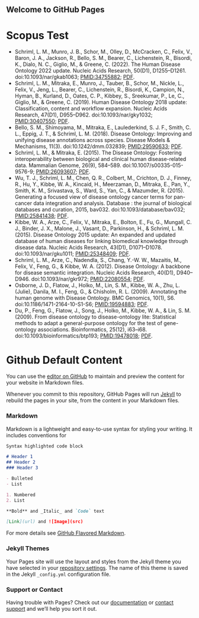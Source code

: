 ## Welcome to GitHub Pages


# Scopus Test

<ul>
    <li>Schriml, L. M., Munro, J. B., Schor, M., Olley, D., McCracken, C., Felix, V., Baron, J. A., Jackson, R., Bello, S. M., Bearer, C., Lichenstein, R., Bisordi, K., Dialo, N. C., Giglio, M., & Greene, C. (2022). The Human Disease Ontology 2022 update. Nucleic Acids Research, 50(D1), D1255–D1261. doi:10.1093/nar/gkab1063; <a href="https://pubmed.ncbi.nlm.nih.gov/34755882/" target="_blank">PMID:34755882</a>; <a href="/media/publication-pdfs/Schriml2021.pdf" target="_blank">PDF</a>.</li>
      <object height="50" data="https://api.elsevier.com/content/abstract/citation-count?doi=10.1093/nar/gkab1063&apiKey=7f13afb57fb600ab6e7d2fc0560eb939&httpAccept=text/html"></object>
    <li>Schriml, L. M., Mitraka, E., Munro, J., Tauber, B., Schor, M., Nickle, L., Felix, V., Jeng, L., Bearer, C., Lichenstein, R., Bisordi, K., Campion, N., Hyman, B., Kurland, D., Oates, C. P., Kibbey, S., Sreekumar, P., Le, C., Giglio, M., & Greene, C. (2019). Human Disease Ontology 2018 update: Classification, content and workflow expansion. Nucleic Acids Research, 47(D1), D955–D962. doi:10.1093/nar/gky1032;
      <a href="https://www.ncbi.nlm.nih.gov/pubmed/30407550" target="_blank">PMID:30407550</a>; <a href="/media/publication-pdfs/Schriml2018.pdf" target="_blank">PDF</a>.</li>
      <object height="50" data="https://api.elsevier.com/content/abstract/citation-count?doi=10.1093/nar/gky1032&apiKey=7f13afb57fb600ab6e7d2fc0560eb939&httpAccept=text/html"></object>
    <li>Bello, S. M., Shimoyama, M., Mitraka, E., Laulederkind, S. J. F., Smith, C. L., Eppig, J. T., & Schriml, L. M. (2018). Disease Ontology: Improving and unifying disease annotations across species. Disease Models & Mechanisms, 11(3). doi:10.1242/dmm.032839; <a href="https://www.ncbi.nlm.nih.gov/pubmed/29590633" target="_blank">PMID:29590633</a>; <a href="/media/publication-pdfs/Bello2018.full.pdf" target="_blank">PDF</a>.</li>
      <object height="50" data="https://api.elsevier.com/content/abstract/citation-count?doi=10.1242/dmm.032839&apiKey=7f13afb57fb600ab6e7d2fc0560eb939&httpAccept=text/html"></object>
    <li>Schriml, L. M., & Mitraka, E. (2015). The Disease Ontology: Fostering interoperability between biological and clinical human disease-related data. Mammalian Genome, 26(9), 584–589. doi:10.1007/s00335-015-9576-9; <a href="https://www.ncbi.nlm.nih.gov/pubmed/26093607" target="_blank">PMID:26093607</a>; <a href="/media/publication-pdfs/Schriml2015.pdf" target="_blank">PDF</a>.</li>
      <object height="50" data="https://api.elsevier.com/content/abstract/citation-count?doi=10.1007/s00335-015-9576-9&apiKey=7f13afb57fb600ab6e7d2fc0560eb939&httpAccept=text/html"></object>
    <li>Wu, T. J., Schriml, L. M., Chen, Q. R., Colbert, M., Crichton, D. J., Finney, R., Hu, Y., Kibbe, W. A., Kincaid, H., Meerzaman, D., Mitraka, E., Pan, Y., Smith, K. M., Srivastava, S., Ward, S., Yan, C., & Mazumder, R. (2015). Generating a focused view of disease ontology cancer terms for pan-cancer data integration and analysis. Database : the journal of biological databases and curation, 2015, bav032. doi:10.1093/database/bav032;
      <a href="https://www.ncbi.nlm.nih.gov/pubmed/25841438" target="_blank">PMID:25841438</a>; <a href="/media/publication-pdfs/Wu2015.pdf" target="_blank">PDF</a>.</li>
      <object height="50" data="https://api.elsevier.com/content/abstract/citation-count?doi=10.1093/database/bav032&apiKey=7f13afb57fb600ab6e7d2fc0560eb939&httpAccept=text/html"></object>
    <li>Kibbe, W. A., Arze, C., Felix, V., Mitraka, E., Bolton, E., Fu, G., Mungall, C. J., Binder, J. X., Malone, J., Vasant, D., Parkinson, H., & Schriml, L. M. (2015). Disease Ontology 2015 update: An expanded and updated database of human diseases for linking biomedical knowledge through disease data. Nucleic Acids Research, 43(D1), D1071–D1078. doi:10.1093/nar/gku1011; <a href="https://www.ncbi.nlm.nih.gov/pubmed/25348409" target="_blank">PMID:25348409</a>;
      <a href="/media/publication-pdfs/Kibbe2015.pdf" target="_blank">PDF</a>.</li>
      <object height="50" data="https://api.elsevier.com/content/abstract/citation-count?doi=10.1093/nar/gku1011&apiKey=7f13afb57fb600ab6e7d2fc0560eb939&httpAccept=text/html"></object>
    <li>Schriml, L. M., Arze, C., Nadendla, S., Chang, Y.-W. W., Mazaitis, M., Felix, V., Feng, G., & Kibbe, W. A. (2012). Disease Ontology: A backbone for disease semantic integration. Nucleic Acids Research, 40(D1), D940–D946. doi:10.1093/nar/gkr972; <a href="https://www.ncbi.nlm.nih.gov/pubmed/22080554" target="_blank">PMID:22080554</a>; <a href="/media/publication-pdfs/Schriml2012.pdf" target="_blank">PDF</a>.</li>
      <object height="50" data="https://api.elsevier.com/content/abstract/citation-count?doi=10.1093/nar/gkr972&apiKey=7f13afb57fb600ab6e7d2fc0560eb939&httpAccept=text/html"></object>
    <li>Osborne, J. D., Flatow, J., Holko, M., Lin, S. M., Kibbe, W. A., Zhu, L. (Julie), Danila, M. I., Feng, G., & Chisholm, R. L. (2009). Annotating the human genome with Disease Ontology. BMC Genomics, 10(1), S6. doi:10.1186/1471-2164-10-S1-S6; <a href="https://www.ncbi.nlm.nih.gov/pubmed/19594883" target="_blank">PMID:19594883</a>; <a href="/media/publication-pdfs/Osborne2009.pdf" target="_blank">PDF</a>.</li>
      <object height="50" data="https://api.elsevier.com/content/abstract/citation-count?doi=10.1186/1471-2164-10-S1-S6&apiKey=7f13afb57fb600ab6e7d2fc0560eb939&httpAccept=text/html"></object>
    <li>Du, P., Feng, G., Flatow, J., Song, J., Holko, M., Kibbe, W. A., & Lin, S. M. (2009). From disease ontology to disease-ontology lite: Statistical methods to adapt a general-purpose ontology for the test of gene-ontology associations. Bioinformatics, 25(12), i63–i68. doi:10.1093/bioinformatics/btp193; <a href="https://www.ncbi.nlm.nih.gov/pubmed/19478018" target="_blank">PMID:19478018</a>; <a href="/media/publication-pdfs/Du2009.pdf" target="_blank">PDF</a>.</li>
      <object height="50" data="https://api.elsevier.com/content/abstract/citation-count?doi=10.1093/bioinformatics/btp193&apiKey=7f13afb57fb600ab6e7d2fc0560eb939&httpAccept=text/html"></object>
	</ul>


# Github Default Content

You can use the [editor on GitHub](https://github.com/allenbaron/allenbaron.github.io/edit/main/index.md) to maintain and preview the content for your website in Markdown files.

Whenever you commit to this repository, GitHub Pages will run [Jekyll](https://jekyllrb.com/) to rebuild the pages in your site, from the content in your Markdown files.

### Markdown

Markdown is a lightweight and easy-to-use syntax for styling your writing. It includes conventions for

```markdown
Syntax highlighted code block

# Header 1
## Header 2
### Header 3

- Bulleted
- List

1. Numbered
2. List

**Bold** and _Italic_ and `Code` text

[Link](url) and ![Image](src)
```

For more details see [GitHub Flavored Markdown](https://guides.github.com/features/mastering-markdown/).

### Jekyll Themes

Your Pages site will use the layout and styles from the Jekyll theme you have selected in your [repository settings](https://github.com/allenbaron/allenbaron.github.io/settings). The name of this theme is saved in the Jekyll `_config.yml` configuration file.

### Support or Contact

Having trouble with Pages? Check out our [documentation](https://docs.github.com/categories/github-pages-basics/) or [contact support](https://github.com/contact) and we’ll help you sort it out.
